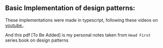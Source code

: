 ## Basic Implementation of design patterns:

These implementations were made in typescript, following these videos on [youtube.](https://www.youtube.com/playlist?list=PLF206E906175C7E07).

And this pdf [To Be Added] is my personal notes taken from `Head First` series book on design patterns
